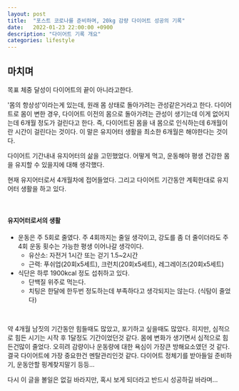 ```yaml
---
layout: post
title:  "포스트 코로나를 준비하며, 20kg 감량 다이어트 성공의 기록"
date:   2022-01-23 22:00:00 +0900
description: "다이어트 기록 개요"
categories: lifestyle
---
```


## 마치며

목표 체중 달성이 다이어트의 끝이 아니라고한다.

'몸의 항상성'이라는게 있는데, 원래 몸 상태로 돌아가려는 관성같은거라고 한다.
다이어트로 몸이 변한 경우, 다이어트 이전의 몸으로 돌아가려는 관성이 생기는데 이게 없어지는데 6개월 정도가 걸린다고 한다.
즉, 다이어트된 몸을 내 몸으로 인식하는데 6개월이란 시간이 걸린다는 것이다.
이 말은 유지어터 생활을 최소한 6개월은 해야한다는 것이다.

다이어트 기간내내 유지어터의 삶을 고민했었다.
어떻게 먹고, 운동해야 평생 건강한 몸을 유지할 수 있을지에 대해 생각했다.

현재 유지어터로서 4개월차에 접어들었다.
그리고 다이어트 기간동안 계획한대로 유지어터 생활을 하고 있다.

<br>

#### 유지어터로서의 생활

- 운동은 주 5회로 줄였다. 주 4회까지는 줄일 생각이고, 강도를 좀 더 줄이더라도 주 4회 운동 횟수는 가능한 평생 이어나갈 생각이다.
  - 유산소: 자전거 1시간 또는 걷기 1.5~2시간
  - 근력: 푸쉬업(20회x5세트), 크런치(20회x5세트), 레그레이즈(20회x5세트)
- 식단은 하루 1900kcal 정도 섭취하고 있다.
  - 단백질 위주로 먹는다.
  - 치팅은 한달에 한두번 정도하는데 부족하다고 생각되지는 않는다. (식탐이 줄었다)

<br>

약 4개월 남짓의 기간동안 힘들때도 많았고, 포기하고 싶을때도 많았다.
히지만, 심적으로 힘든 시기는 시작 후 1달정도 기간이었던것 같다.
몸에 변화가 생기면서 심적으로 힘든건많이 줄었다. 오히려 감량이나 운동량에 대한 욕심이 가장큰 방해요소였던 것 같다.
결국 다이어트에 가장 중요한건 멘탈관리인것 같다.
다이어트 정체기를 받아들일 준비하기, 운동안할 핑계찾지말기 등등...

다시 이 글을 볼일은 없길 바라지만,
혹시 보게 되더라고 반드시 성공하길 바라며...
